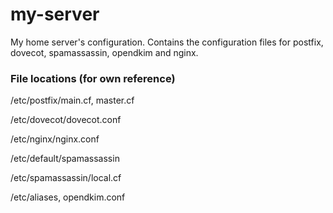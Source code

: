 # my-server
My home server's configuration. Contains the configuration files for postfix, dovecot, spamassassin, opendkim and nginx.

### File locations (for own reference)
/etc/postfix/main.cf, master.cf

/etc/dovecot/dovecot.conf

/etc/nginx/nginx.conf

/etc/default/spamassassin

/etc/spamassassin/local.cf

/etc/aliases, opendkim.conf

